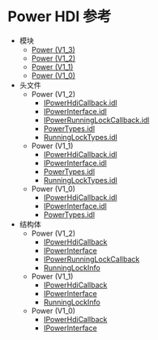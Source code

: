 # Power HDI 参考

- 模块
    - [Power (V1_3)](power-v13.md)
    - [Power (V1_2)](power-v12.md)
    - [Power (V1_1)](power_v11.md)
    - [Power (V1_0)](power_v10.md)
- 头文件
    - Power (V1_2)
        - [IPowerHdiCallback.idl](_i_power_hdi_callback_8idl.md)
        - [IPowerInterface.idl](_i_power_interface_8idl_v12.md)
        - [IPowerRunningLockCallback.idl](_i_power_running_lock_callback_8idl.md)
        - [PowerTypes.idl](_power_types_8idl.md)
        - [RunningLockTypes.idl](_running_lock_types_8idl.md)
    - Power (V1_1)
        - [IPowerHdiCallback.idl](_i_power_hdi_callback_8idl_v11.md)
        - [IPowerInterface.idl](_i_power_interface_8idl_v11.md)
        - [PowerTypes.idl](_power_types_8idl_v11.md)
        - [RunningLockTypes.idl](_running_lock_types_8idl_v11.md)
    - Power (V1_0)
        - [IPowerHdiCallback.idl](_i_power_hdi_callback_8idl_v10.md)
        - [IPowerInterface.idl](_i_power_interface_8idl_v10.md)
        - [PowerTypes.idl](_power_types_8idl_v10.md)
- 结构体
    - Power (V1_2)
        - [IPowerHdiCallback](interface_i_power_hdi_callback.md)
        - [IPowerInterface](interface_i_power_interface.md)
        - [IPowerRunningLockCallback](interface_i_power_running_lock_callback.md)
        - [RunningLockInfo](_running_lock_info.md)
    - Power (V1_1)
        - [IPowerHdiCallback](interface_i_power_hdi_callback_v11.md)
        - [IPowerInterface](interface_i_power_interface_v11.md)
        - [RunningLockInfo](_running_lock_info_v11.md)
    - Power (V1_0)
        - [IPowerHdiCallback](interface_i_power_hdi_callback_v10.md)
        - [IPowerInterface](interface_i_power_interface_v10.md)
